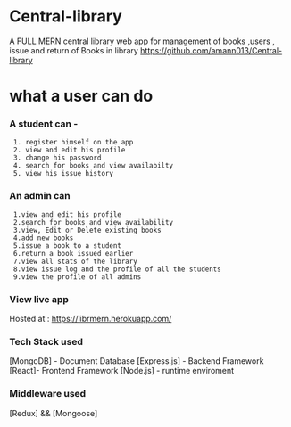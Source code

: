# Central-library
A  FULL MERN central library web app for management of books ,users , issue and return of Books in library 
https://github.com/amann013/Central-library
# what a user can do
### A student can -
     1. register himself on the app 
     2. view and edit his profile 
     3. change his password  
     4. search for books and view availabilty  
     5. view his issue history
     
### An admin can
     1.view and edit his profile 
     2.search for books and view availability
     3.view, Edit or Delete existing books 
     4.add new books 
     5.issue a book to a student 
     6.return a book issued earlier 
     7.view all stats of the library 
     8.view issue log and the profile of all the students 
     9.view the profile of all admins

     
 
 ### View live app
  Hosted at :  https://librmern.herokuapp.com/
 
 ### Tech Stack used
   [MongoDB] - Document Database
   [Express.js] - Backend Framework
   [React]- Frontend Framework
   [Node.js] - runtime enviroment
   
 ### Middleware used
   [Redux] && [Mongoose]
 
   
   
   
   
   
   
   
